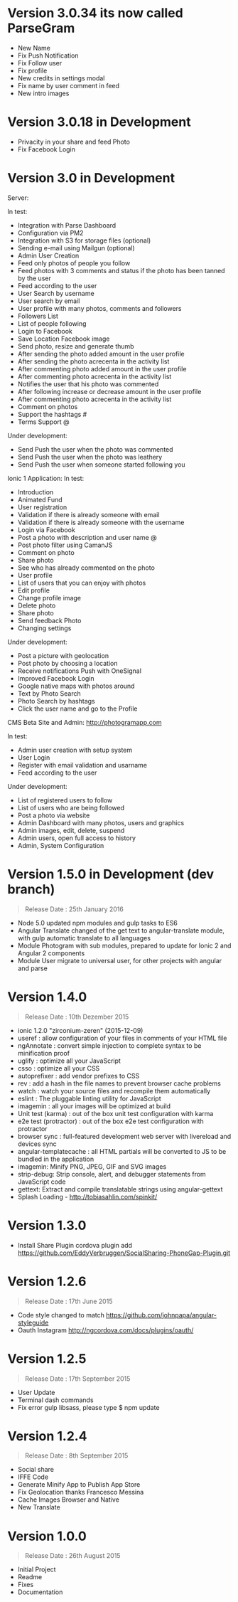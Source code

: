 # Version 3.0.34 its now called ParseGram

- New Name
- Fix Push Notification
- Fix Follow user
- Fix profile
- New credits in settings modal
- Fix name by user comment in feed
- New intro images

# Version 3.0.18 in Development

- Privacity in your share and feed Photo
- Fix Facebook Login


# Version 3.0 in Development

Server:

In test:
- Integration with Parse Dashboard
- Configuration via PM2
- Integration with S3 for storage files (optional)
- Sending e-mail using Mailgun (optional)
- Admin User Creation
- Feed only photos of people you follow
- Feed photos with 3 comments and status if the photo has been tanned by the user
- Feed according to the user
- User Search by username
- User search by email
- User profile with many photos, comments and followers
- Followers List
- List of people following
- Login to Facebook
- Save Location Facebook image
- Send photo, resize and generate thumb
- After sending the photo added amount in the user profile
- After sending the photo acrecenta in the activity list
- After commenting photo added amount in the user profile
- After commenting photo acrecenta in the activity list
- Notifies the user that his photo was commented
- After following increase or decrease amount in the user profile
- After commenting photo acrecenta in the activity list
- Comment on photos
- Support the hashtags #
- Terms Support @

Under development:
- Send Push the user when the photo was commented
- Send Push the user when the photo was leathery
- Send Push the user when someone started following you

Ionic 1 Application:
In test:
- Introduction
- Animated Fund
- User registration
- Validation if there is already someone with email
- Validation if there is already someone with the username
- Login via Facebook
- Post a photo with description and user name @
- Post photo filter using CamanJS
- Comment on photo
- Share photo
- See who has already commented on the photo
- User profile
- List of users that you can enjoy with photos
- Edit profile
- Change profile image
- Delete photo
- Share photo
- Send feedback Photo
- Changing settings

Under development:
- Post a picture with geolocation
- Post photo by choosing a location
- Receive notifications Push with OneSignal
- Improved Facebook Login
- Google native maps with photos around
- Text by Photo Search
- Photo Search by hashtags
- Click the user name and go to the Profile

CMS Beta Site and Admin:
http://photogramapp.com

In test:
- Admin user creation with setup system
- User Login
- Register with email validation and usarname
- Feed according to the user

Under development:
- List of registered users to follow
- List of users who are being followed
- Post a photo via website
- Admin Dashboard with many photos, users and graphics
- Admin images, edit, delete, suspend
- Admin users, open full access to history
- Admin, System Configuration

# Version 1.5.0 in Development (dev branch)
> Release Date : 25th January 2016

- Node 5.0 updated npm modules and gulp tasks to ES6
- Angular Translate changed of the get text to angular-translate module, with gulp automatic translate to all languages
- Module Photogram with sub modules, prepared to update for Ionic 2 and Angular 2 components
- Module User migrate to universal user, for other projects with angular and parse

# Version 1.4.0
> Release Date : 10th Dezember 2015

- ionic 1.2.0 "zirconium-zeren" (2015-12-09)
- useref : allow configuration of your files in comments of your HTML file
- ngAnnotate : convert simple injection to complete syntax to be minification proof
- uglify : optimize all your JavaScript
- csso : optimize all your CSS
- autoprefixer : add vendor prefixes to CSS
- rev : add a hash in the file names to prevent browser cache problems
- watch : watch your source files and recompile them automatically
- eslint : The pluggable linting utility for JavaScript
- imagemin : all your images will be optimized at build
- Unit test (karma) : out of the box unit test configuration with karma
- e2e test (protractor) : out of the box e2e test configuration with protractor
- browser sync : full-featured development web server with livereload and devices sync
- angular-templatecache : all HTML partials will be converted to JS to be bundled in the application
- imagemin: Minify PNG, JPEG, GIF and SVG images
- strip-debug: Strip console, alert, and debugger statements from JavaScript code
- gettext: Extract and compile translatable strings using angular-gettext
- Splash Loading - http://tobiasahlin.com/spinkit/

# Version 1.3.0
- Install Share Plugin cordova plugin add https://github.com/EddyVerbruggen/SocialSharing-PhoneGap-Plugin.git


# Version 1.2.6
> Release Date : 17th June 2015
- Code style changed to match https://github.com/johnpapa/angular-styleguide
- Oauth Instagram http://ngcordova.com/docs/plugins/oauth/

# Version 1.2.5
> Release Date : 17th September 2015

- User Update
- Terminal dash commands
- Fix error gulp libsass, please type $ npm update

# Version 1.2.4
> Release Date : 8th September 2015

- Social share
- IFFE Code
- Generate Minify App to Publish App Store
- Fix Geolocation thanks Francesco Messina
- Cache Images Browser and Native
- New Translate


# Version 1.0.0
> Release Date : 26th August 2015
- Initial Project
- Readme
- Fixes
- Documentation